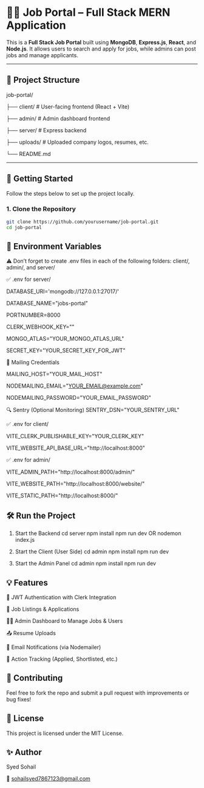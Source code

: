 # 🧑‍💼 Job Portal – Full Stack MERN Application

This is a **Full Stack Job Portal** built using **MongoDB**, **Express.js**, **React**, and **Node.js**. It allows users to search and apply for jobs, while admins can post jobs and manage applicants.

---

## 📁 Project Structure

job-portal/

├── client/ # User-facing frontend (React + Vite)

├── admin/ # Admin dashboard frontend

├── server/ # Express backend

├── uploads/ # Uploaded company logos, resumes, etc.

└── README.md


---

## 🚀 Getting Started

Follow the steps below to set up the project locally.

### 1. Clone the Repository

```bash
git clone https://github.com/yourusername/job-portal.git
cd job-portal
```

## 🔧 Environment Variables

⚠️ Don’t forget to create .env files in each of the following folders: client/, admin/, and server/

 ✅ .env for server/

DATABASE_URI='mongodb://127.0.0.1:27017/'

DATABASE_NAME="jobs-portal"

PORTNUMBER=8000


CLERK_WEBHOOK_KEY=""

MONGO_ATLAS="YOUR_MONGO_ATLAS_URL"

SECRET_KEY="YOUR_SECRET_KEY_FOR_JWT"

📧 Mailing Credentials

MAILING_HOST="YOUR_MAIL_HOST"

NODEMAILING_EMAIL="YOUR_EMAIL@example.com"

NODEMAILING_PASSWORD="YOUR_EMAIL_PASSWORD"


 🔍 Sentry (Optional Monitoring)
SENTRY_DSN="YOUR_SENTRY_URL"

 ✅ .env for client/
 
VITE_CLERK_PUBLISHABLE_KEY="YOUR_CLERK_KEY"

VITE_WEBSITE_API_BASE_URL="http://localhost:8000"


 ✅ .env for admin/
 
VITE_ADMIN_PATH="http://localhost:8000/admin/"

VITE_WEBSITE_PATH="http://localhost:8000/website/"

VITE_STATIC_PATH="http://localhost:8000/"


## 🛠️ Run the Project

1. Start the Backend
cd server
npm install
npm run dev OR nodemon index.js

2. Start the Client (User Side)
cd admin
npm install
npm run dev

3. Start the Admin Panel
cd admin
npm install
npm run dev

## 💡 Features
🔐 JWT Authentication with Clerk Integration

📄 Job Listings & Applications

👨‍💼 Admin Dashboard to Manage Jobs & Users

📤 Resume Uploads

📧 Email Notifications (via Nodemailer)

🎯 Action Tracking (Applied, Shortlisted, etc.)

## 🤝 Contributing
Feel free to fork the repo and submit a pull request with improvements or bug fixes!

## 📄 License
This project is licensed under the MIT License.

## ✨ Author

 Syed Sohail

 📧 sohailsyed7867123@gmail.com

